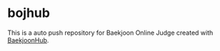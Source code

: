# bojhub
This is a auto push repository for Baekjoon Online Judge created with [BaekjoonHub](https://github.com/BaekjoonHub/BaekjoonHub).
